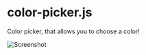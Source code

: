 # color-picker.js 
Color picker, that allows you to choose a color!

![Screenshot](https://loonywizard.github.io/color-picker/screenshot.png)
